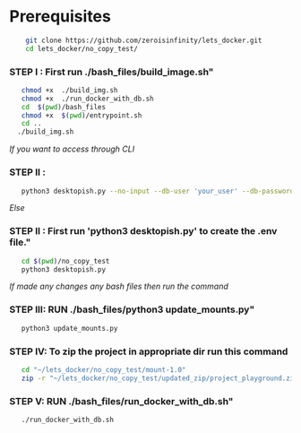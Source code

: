 
# Prerequisites
```bash
    git clone https://github.com/zeroisinfinity/lets_docker.git
    cd lets_docker/no_copy_test/
```
### STEP I : First run ./bash_files/build_image.sh"
```bash
   chmod +x  ./build_img.sh
   chmod +x  ./run_docker_with_db.sh
   cd  $(pwd)/bash_files 
   chmod +x  $(pwd)/entrypoint.sh
   cd ..
  ./build_img.sh
```
*If you want to access through CLI*
### STEP II : 
```bash
   python3 desktopish.py --no-input --db-user 'your_user' --db-password 'your_password' --django-secret-key 'your_secret_key
```

*Else*
### STEP II : First run 'python3 desktopish.py' to create the .env file."
```bash
   cd $(pwd)/no_copy_test
   python3 desktopish.py
```
*If made any changes any bash files then run the command*
### STEP III: RUN ./bash_files/python3 update_mounts.py"
```bash
   python3 update_mounts.py
```
### STEP IV: To zip the project in appropriate dir run this command
```bash
   cd "~/lets_docker/no_copy_test/mount-1.0" 
   zip -r "~/lets_docker/no_copy_test/updated_zip/project_playground.zip" "Project_playground"
```
### STEP V: RUN ./bash_files/run_docker_with_db.sh"
```bash
   ./run_docker_with_db.sh
```